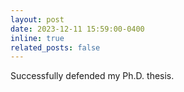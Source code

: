 ```yaml
---
layout: post
date: 2023-12-11 15:59:00-0400
inline: true
related_posts: false
---
```


Successfully defended my Ph.D. thesis. 